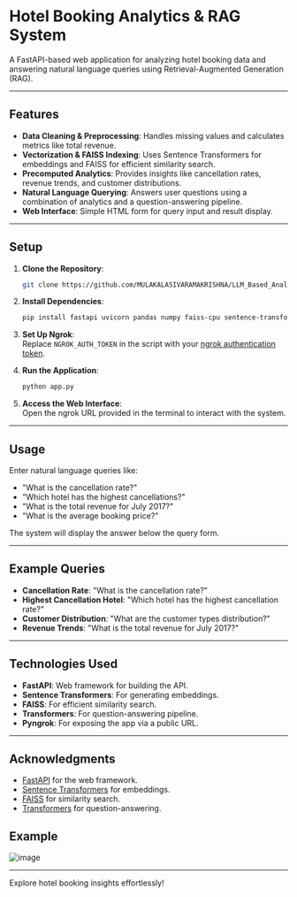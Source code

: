 # Hotel Booking Analytics & RAG System  

A FastAPI-based web application for analyzing hotel booking data and answering natural language queries using Retrieval-Augmented Generation (RAG).  

---

## Features  
- **Data Cleaning & Preprocessing**: Handles missing values and calculates metrics like total revenue.  
- **Vectorization & FAISS Indexing**: Uses Sentence Transformers for embeddings and FAISS for efficient similarity search.  
- **Precomputed Analytics**: Provides insights like cancellation rates, revenue trends, and customer distributions.  
- **Natural Language Querying**: Answers user questions using a combination of analytics and a question-answering pipeline.  
- **Web Interface**: Simple HTML form for query input and result display.  

---

## Setup  

1. **Clone the Repository**:  
   ```bash  
   git clone https://github.com/MULAKALASIVARAMAKRISHNA/LLM_Based_Analytics/  
   ```  

2. **Install Dependencies**:  
   ```bash  
   pip install fastapi uvicorn pandas numpy faiss-cpu sentence-transformers transformers pyngrok nest-asyncio  
   ```  

3. **Set Up Ngrok**:  
   Replace `NGROK_AUTH_TOKEN` in the script with your [ngrok authentication token](https://dashboard.ngrok.com/get-started/your-authtoken).  

4. **Run the Application**:  
   ```bash  
   python app.py  
   ```  

5. **Access the Web Interface**:  
   Open the ngrok URL provided in the terminal to interact with the system.  

---

## Usage  

Enter natural language queries like:  
- "What is the cancellation rate?"  
- "Which hotel has the highest cancellations?"  
- "What is the total revenue for July 2017?"  
- "What is the average booking price?"  

The system will display the answer below the query form.  

---

## Example Queries  
- **Cancellation Rate**: "What is the cancellation rate?"  
- **Highest Cancellation Hotel**: "Which hotel has the highest cancellation rate?"  
- **Customer Distribution**: "What are the customer types distribution?"  
- **Revenue Trends**: "What is the total revenue for July 2017?"  

---

## Technologies Used  
- **FastAPI**: Web framework for building the API.  
- **Sentence Transformers**: For generating embeddings.  
- **FAISS**: For efficient similarity search.  
- **Transformers**: For question-answering pipeline.  
- **Pyngrok**: For exposing the app via a public URL.  


---

## Acknowledgments  
- [FastAPI](https://fastapi.tiangolo.com/) for the web framework.  
- [Sentence Transformers](https://www.sbert.net/) for embeddings.  
- [FAISS](https://github.com/facebookresearch/faiss) for similarity search.  
- [Transformers](https://huggingface.co/transformers/) for question-answering.  

## Example 

![image](https://github.com/user-attachments/assets/671220d2-bdb6-4b1a-9c88-de41d10cec7d)

---

Explore hotel booking insights effortlessly! 
